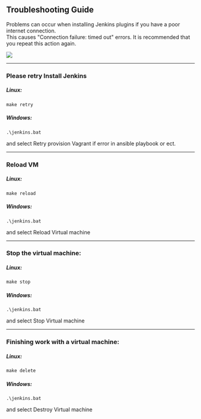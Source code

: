 
## Troubleshooting Guide

Problems can occur when installing Jenkins plugins if you have a poor internet connection.  
This causes "Connection failure: timed out" errors. It is recommended that you repeat this action again.  

<img src="https://github.com/ausard/vagrant_for_wp/blob/master/docs/images/connection_failure.png">  


----
### Please retry Install Jenkins

##### Linux:
```
make retry
```

##### Windows:
```
.\jenkins.bat
```
and select Retry provision Vagrant if error in ansible playbook or ect.

----
### Reload VM

##### Linux:
```
make reload
```

##### Windows:
```
.\jenkins.bat
```
and select  Reload Virtual machine

----
### Stop  the virtual machine:

##### Linux:
```
make stop
```

##### Windows:
```
.\jenkins.bat
```
and select Stop Virtual machine

----
### Finishing work with a virtual machine:

##### Linux:
```
make delete
```

##### Windows:
```
.\jenkins.bat
```
and select Destroy Virtual machine
